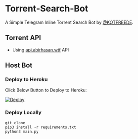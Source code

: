 # Torrent-Search-Bot

A Simple Telegram Inline Torrent Search Bot by [@KOTFREEDE](https://github.com/KOTFREEDE).

## Torrent API
- Using [api.abirhasan.wtf](https://api.abirhasan.wtf/) API

## Host Bot
### Deploy to Heroku
Click Below Button to Deploy to Heroku:

[![Deploy](https://www.herokucdn.com/deploy/button.svg)](https://heroku.com/deploy?template=https://github.com/MoTechYT/Torrent-Search-Bot)

### Deploy Locally
```shell
git clone  
pip3 install -r requirements.txt
python3 main.py
```


